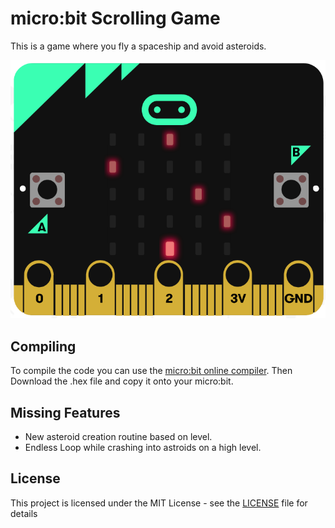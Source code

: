 # micro:bit Scrolling Game

This is a game where you fly a spaceship and avoid asteroids.

![Scrolling Game Demo Picture](https://github.com/J4unty/microbit-Scrolling-Game/raw/master/images/demo_picture.png)

## Compiling
To compile the code you can use the [micro:bit online compiler](https://python.microbit.org/). Then Download the .hex file and copy it onto your micro:bit.

## Missing Features

* New asteroid creation routine based on level.
* Endless Loop while crashing into astroids on a high level.

## License

This project is licensed under the MIT License - see the [LICENSE](LICENSE) file for details
